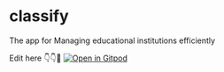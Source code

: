 # classify
The app for Managing educational institutions efficiently


Edit here 👇👇🚀
[![Open in Gitpod](https://gitpod.io/button/open-in-gitpod.svg)](https://gitpod.io/#https://github.com/TriTechAtomic/Classify/tree/xxparthparekhxx)
